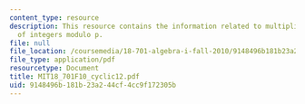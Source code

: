 ```yaml
---
content_type: resource
description: This resource contains the information related to multiplicative group
  of integers modulo p.
file: null
file_location: /coursemedia/18-701-algebra-i-fall-2010/9148496b181b23a244cf4cc9f172305b_MIT18_701F10_cyclic12.pdf
file_type: application/pdf
resourcetype: Document
title: MIT18_701F10_cyclic12.pdf
uid: 9148496b-181b-23a2-44cf-4cc9f172305b
---
```

